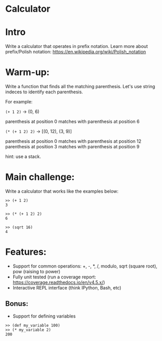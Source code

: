 Calculator
==========

# Intro

Write a calculator that operates in prefix notation. Learn more about prefix/Polish notation: https://en.wikipedia.org/wiki/Polish_notation


# Warm-up:

Write a function that finds all the matching parenthesis. Let's use string indeces to identify each parenthesis. 

For example:

`(+ 1 2)` -> (0, 6)

parenthesis at position 0 matches with parenthesis at position 6

`(* (+ 1 2) 2)` -> [(0, 12), (3, 9)]

parenthesis at position 0 matches with parenthesis at position 12
parenthesis at position 3 matches with parenthesis at position 9

hint: use a stack.


# Main challenge:

Write a calculator that works like the examples below:

```
>> (+ 1 2)
3

>> (* (+ 1 2) 2)
6

>> (sqrt 16)
4
```

# Features:

- Support for common operations: +, -, *, /, modulo, sqrt (square root), pow (raising to power)
- Fully unit tested (run a coverage report: https://coverage.readthedocs.io/en/v4.5.x/)
- Interactive REPL interface (think IPython, Bash, etc)



## Bonus:
- Support for defining variables

```
>> (def my_variable 100)
>> (* my_variable 2)
200
```


